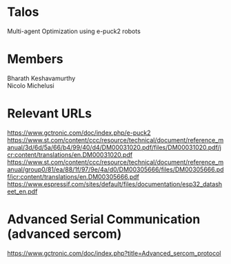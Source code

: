 # Talos
Multi-agent Optimization using e-puck2 robots
# Members
Bharath Keshavamurthy <br/>
Nicolo Michelusi
# Relevant URLs
https://www.gctronic.com/doc/index.php/e-puck2 <br/>
https://www.st.com/content/ccc/resource/technical/document/reference_manual/3d/6d/5a/66/b4/99/40/d4/DM00031020.pdf/files/DM00031020.pdf/jcr:content/translations/en.DM00031020.pdf <br/>
https://www.st.com/content/ccc/resource/technical/document/reference_manual/group0/81/ea/88/1f/97/9e/4a/d0/DM00305666/files/DM00305666.pdf/jcr:content/translations/en.DM00305666.pdf <br/>
https://www.espressif.com/sites/default/files/documentation/esp32_datasheet_en.pdf <br/>
# Advanced Serial Communication (advanced sercom)
https://www.gctronic.com/doc/index.php?title=Advanced_sercom_protocol
